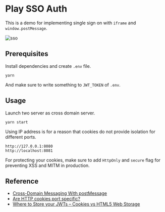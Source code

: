 Play SSO Auth
===

This is a demo for implementing single sign on with `iframe` and `window.postMessage`.

![sso](https://media.giphy.com/media/xT39DcNqyTUnlhWHsI/giphy.gif)

## Prerequisites

Install dependencies and create `.env` file.

```
yarn
```

And make sure to write something to `JWT_TOKEN` of `.env`.

## Usage

Launch two server as cross domain server.

```
yarn start
```

Using IP address is for a reason that cookies do not provide isolation for different ports.

```
http://127.0.0.1:8080
http://localhost:8081
```

For protecting your cookies, make sure to add `HttpOnly` and `secure` flag for preventing XSS and MITM in production.

## Reference

* [Cross-Domain Messaging With postMessage](http://blog.teamtreehouse.com/cross-domain-messaging-with-postmessage)
* [Are HTTP cookies port specific?](https://stackoverflow.com/a/16328399)
* [Where to Store your JWTs – Cookies vs HTML5 Web Storage](https://stormpath.com/blog/where-to-store-your-jwts-cookies-vs-html5-web-storage)
